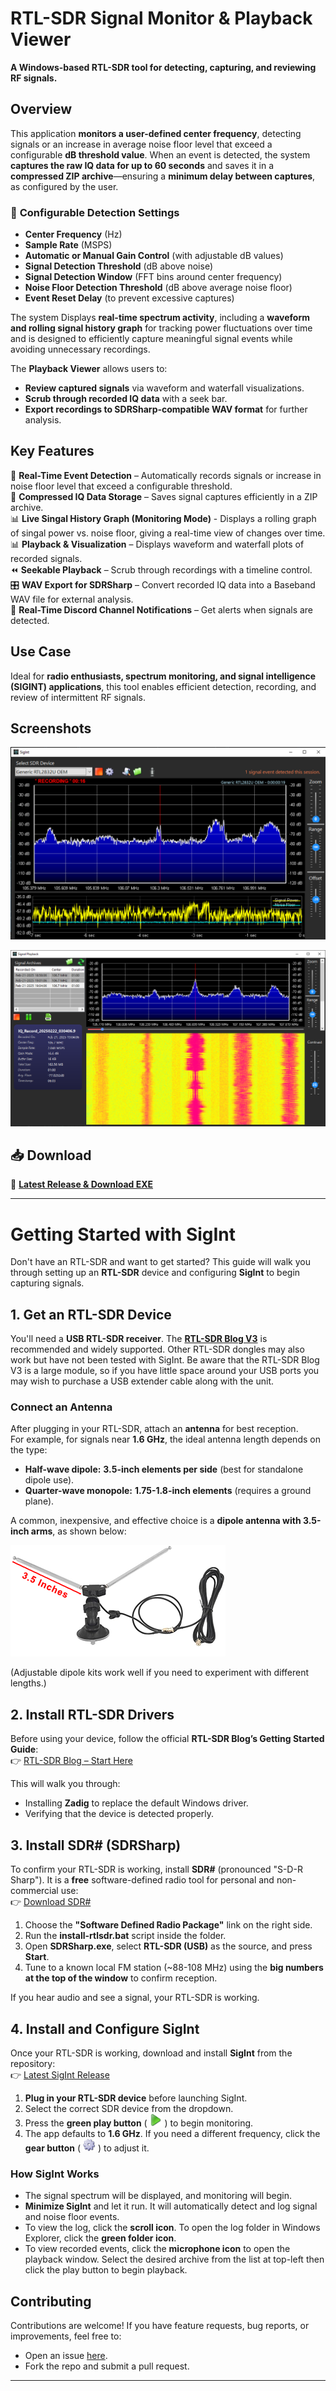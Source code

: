 # RTL-SDR Signal Monitor & Playback Viewer

**A Windows-based RTL-SDR tool for detecting, capturing, and reviewing RF signals.**


## Overview  
This application **monitors a user-defined center frequency**, detecting signals or an increase in average noise floor level that exceed a configurable **dB threshold value**. When an event is detected, the system **captures the raw IQ data for up to 60 seconds** and saves it in a **compressed ZIP archive**—ensuring a **minimum delay between captures**, as configured by the user.

### 🔧 **Configurable Detection Settings**  
- **Center Frequency** (Hz)  
- **Sample Rate** (MSPS)  
- **Automatic or Manual Gain Control** (with adjustable dB values)  
- **Signal Detection Threshold** (dB above noise)  
- **Signal Detection Window** (FFT bins around center frequency)  
- **Noise Floor Detection Threshold** (dB above average noise floor)  
- **Event Reset Delay** (to prevent excessive captures)  

The system Displays **real-time spectrum activity**, including a **waveform and rolling signal history graph** for tracking power fluctuations over time and is designed to efficiently capture meaningful signal events while avoiding unnecessary recordings.

The **Playback Viewer** allows users to:
- **Review captured signals** via waveform and waterfall visualizations.
- **Scrub through recorded IQ data** with a seek bar.
- **Export recordings to SDRSharp-compatible WAV format** for further analysis.

## Key Features
📡 **Real-Time Event Detection** – Automatically records signals or increase in noise floor level that exceed a configurable threshold.  
💾 **Compressed IQ Data Storage** – Saves signal captures efficiently in a ZIP archive.  
📊 **Live Singal History Graph (Monitoring Mode)** - Displays a rolling graph of singal power vs. noise floor, giving a real-time view of changes over time.  
📊 **Playback & Visualization** – Displays waveform and waterfall plots of recorded signals.  
⏪ **Seekable Playback** – Scrub through recordings with a timeline control.  
🎛 **WAV Export for SDRSharp** – Convert recorded IQ data into a Baseband WAV file for external analysis.  
🔔 **Real-Time Discord Channel Notifications** – Get alerts when signals are detected.  

## Use Case
Ideal for **radio enthusiasts, spectrum monitoring, and signal intelligence (SIGINT) applications**, this tool enables efficient detection, recording, and review of intermittent RF signals.

## Screenshots
![SigInt Main Window](https://raw.githubusercontent.com/RichardLWolf/SigInt/master/main_screen.png)

![Playback Window](https://raw.githubusercontent.com/RichardLWolf/SigInt/master/playback.png)

## 📥 Download
🚀 **[Latest Release & Download EXE](https://github.com/RichardLWolf/SigInt/releases/latest)**

---
# Getting Started with SigInt  

Don't have an RTL-SDR and want to get started? This guide will walk you through setting up an **RTL-SDR** device and configuring **SigInt** to begin capturing signals.

## 1. Get an RTL-SDR Device  
You'll need a **USB RTL-SDR receiver**. The [**RTL-SDR Blog V3**](https://www.google.com/search?q=V3+R860+RTL2832U+1PPM+TCXO+HF+Bias+Tee+SMA+Software+Defined+Radio+with+Dipole+Antenna+Kit)
 is recommended and widely supported. Other RTL-SDR dongles may also work but have not been tested with SigInt.  Be aware that the RTL-SDR Blog V3 is a large module, so if you have little space around your USB ports you may wish to purchase a USB extender cable along with the unit.

### **Connect an Antenna**  
After plugging in your RTL-SDR, attach an **antenna** for best reception.  
For example, for signals near **1.6 GHz**, the ideal antenna length depends on the type:

- **Half-wave dipole:** **3.5-inch elements per side** (best for standalone dipole use).  
- **Quarter-wave monopole:** **1.75-1.8-inch elements** (requires a ground plane).  

A common, inexpensive, and effective choice is a **dipole antenna with 3.5-inch arms**, as shown below:  

![Dipole Antenna](https://raw.githubusercontent.com/RichardLWolf/SigInt/master/antenna.png)  

(Adjustable dipole kits work well if you need to experiment with different lengths.)

## 2. Install RTL-SDR Drivers  
Before using your device, follow the official **RTL-SDR Blog’s Getting Started Guide**:  
👉 [RTL-SDR Blog – Start Here](https://www.rtl-sdr.com/rtl-sdr-quick-start-guide/)  

This will walk you through:
- Installing **Zadig** to replace the default Windows driver.
- Verifying that the device is detected properly.

## 3. Install SDR# (SDRSharp)  
To confirm your RTL-SDR is working, install **SDR#** (pronounced "S-D-R Sharp"). It is a **free** software-defined radio tool for personal and non-commercial use:  
👉 [Download SDR#](https://airspy.com/download/)  

1. Choose the **"Software Defined Radio Package"** link on the right side.  
2. Run the **install-rtlsdr.bat** script inside the folder.  
3. Open **SDRSharp.exe**, select **RTL-SDR (USB)** as the source, and press **Start**.  
4. Tune to a known local FM station (~88-108 MHz) using the **big numbers at the top of the window** to confirm reception.  

If you hear audio and see a signal, your RTL-SDR is working.

## 4. Install and Configure SigInt  
Once your RTL-SDR is working, download and install **SigInt** from the repository:  
👉 [Latest SigInt Release](https://github.com/RichardLWolf/SigInt/releases/latest)

1. **Plug in your RTL-SDR device** before launching SigInt.  
2. Select the correct SDR device from the dropdown.  
3. Press the **green play button** ( <img src="https://raw.githubusercontent.com/RichardLWolf/SigInt/refs/heads/master/My%20Project/Resources/media_play_green.png" width="20" height="20" /> ) to begin monitoring.  
4. The app defaults to **1.6 GHz**. If you need a different frequency, click the **gear button** ( <img src="https://raw.githubusercontent.com/RichardLWolf/SigInt/refs/heads/master/My%20Project/Resources/gear.png" width="20" height="20" /> ) to adjust it.  

### **How SigInt Works**
- The signal spectrum will be displayed, and monitoring will begin.  
- **Minimize SigInt** and let it run. It will automatically detect and log signal and noise floor events.  
- To view the log, click the **scroll icon**.  To open the log folder in Windows Explorer, click the **green folder icon**. 
- To view recorded events, click the **microphone icon** to open the playback window.  Select the desired archive from the list at top-left then click the play button to begin playback.

## Contributing  
Contributions are welcome! If you have feature requests, bug reports, or improvements, feel free to:
- Open an issue [here](https://github.com/RichardLWolf/SigInt/issues).
- Fork the repo and submit a pull request.

---
